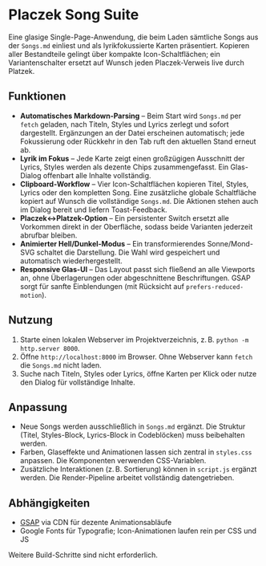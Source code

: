 # Placzek Song Suite

Eine glasige Single-Page-Anwendung, die beim Laden sämtliche Songs aus der `Songs.md` einliest und als lyrikfokussierte Karten präsentiert. Kopieren aller Bestandteile gelingt über kompakte Icon-Schaltflächen; ein Variantenschalter ersetzt auf Wunsch jeden Placzek-Verweis live durch Platzek.

## Funktionen

- **Automatisches Markdown-Parsing** – Beim Start wird `Songs.md` per `fetch` geladen, nach Titeln, Styles und Lyrics zerlegt und sofort dargestellt. Ergänzungen an der Datei erscheinen automatisch; jede Fokussierung oder Rückkehr in den Tab ruft den aktuellen Stand erneut ab.
- **Lyrik im Fokus** – Jede Karte zeigt einen großzügigen Ausschnitt der Lyrics, Styles werden als dezente Chips zusammengefasst. Ein Glas-Dialog offenbart alle Inhalte vollständig.
- **Clipboard-Workflow** – Vier Icon-Schaltflächen kopieren Titel, Styles, Lyrics oder den kompletten Song. Eine zusätzliche globale Schaltfläche kopiert auf Wunsch die vollständige `Songs.md`. Die Aktionen stehen auch im Dialog bereit und liefern Toast-Feedback.
- **Placzek↔Platzek-Option** – Ein persistenter Switch ersetzt alle Vorkommen direkt in der Oberfläche, sodass beide Varianten jederzeit abrufbar bleiben.
- **Animierter Hell/Dunkel-Modus** – Ein transformierendes Sonne/Mond-SVG schaltet die Darstellung. Die Wahl wird gespeichert und automatisch wiederhergestellt.
- **Responsive Glas-UI** – Das Layout passt sich fließend an alle Viewports an, ohne Überlagerungen oder abgeschnittene Beschriftungen. GSAP sorgt für sanfte Einblendungen (mit Rücksicht auf `prefers-reduced-motion`).

## Nutzung

1. Starte einen lokalen Webserver im Projektverzeichnis, z. B. `python -m http.server 8000`.
2. Öffne `http://localhost:8000` im Browser. Ohne Webserver kann `fetch` die `Songs.md` nicht laden.
3. Suche nach Titeln, Styles oder Lyrics, öffne Karten per Klick oder nutze den Dialog für vollständige Inhalte.

## Anpassung

- Neue Songs werden ausschließlich in `Songs.md` ergänzt. Die Struktur (Titel, Styles-Block, Lyrics-Block in Codeblöcken) muss beibehalten werden.
- Farben, Glaseffekte und Animationen lassen sich zentral in `styles.css` anpassen. Die Komponenten verwenden CSS-Variablen.
- Zusätzliche Interaktionen (z. B. Sortierung) können in `script.js` ergänzt werden. Die Render-Pipeline arbeitet vollständig datengetrieben.

## Abhängigkeiten

- [GSAP](https://greensock.com/gsap/) via CDN für dezente Animationsabläufe
- Google Fonts für Typografie; Icon-Animationen laufen rein per CSS und JS

Weitere Build-Schritte sind nicht erforderlich.
